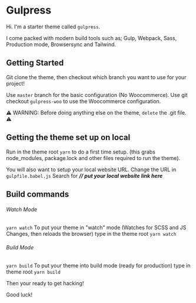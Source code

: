 # Gulpress

Hi. I'm a starter theme called `gulpress`.

I come packed with modern build tools such as; Gulp, Webpack, Sass, Production mode, Browsersync and Tailwind.

## Getting Started

Git clone the theme, then checkout which branch you want to use for your project!

Use `master` branch for the basic configuration (No Woocommerce).
Use git checkout `gulpress-woo` to use the Woocommerce configuration.

⚠️ WARNING: Before doing anything else on the theme, `delete` the .git file. ⚠️

## Getting the theme set up on local

Run in the theme root `yarn` to do a first time setup. (this grabs node_modules, package.lock and other files required to run the theme).

You will also want to setup your local website URL. Change the URL in `gulpfile.babel.js` Search for _**// put your local website link here**_

## Build commands

###### Watch Mode

`yarn watch` To put your theme in "watch" mode (Watches for SCSS and JS Changes, then reloads the browser) type in the theme root `yarn watch`

###### Build Mode

`yarn build` To put your theme into build mode (ready for production) type in theme root `yarn build`

Then your ready to get hacking!

Good luck!
